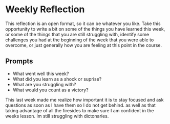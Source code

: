 # Weekly Reflection
This reflection is an open format, so it can be whatever you like. Take this opportunity to write a bit on some of the things you have learned this week, or some of the things that you are still struggling with, identify some challenges you had at the beginning of the week that you were able to overcome, or just generally how you are feeling at this point in the course.

## Prompts
- What went well this week?
- What did you learn as a shock or suprise?
- What are you struggling with?
- What would you count as a victory?

This last week made me realize how important it is to stay focused and ask questions as soon as I have them so I do not get behind. as well as that taking advantage of all the firesides to make sure I am confident in the weeks lesson. Im still struggling with dictonaries. 